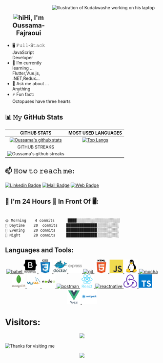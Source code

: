 <img marginTop="0" align="right" src="https://developers.giphy.com/branch/master/static/why_4-dbf60f160acb0c6f22c6260bd3a8c6b5.gif" alt="Illustration of Kudakwashe working on his laptop" width=350px height=300px/>

## <div align="center"><img src="https://user-images.githubusercontent.com/1303154/88677602-1635ba80-d120-11ea-84d8-d263ba5fc3c0.gif" width="28px" alt="hi">Hi, I'm Oussama-Fajraoui</div>

- 🖥 𝙵𝚞𝚕𝚕-S𝚝𝚊𝚌𝚔 JavaScript Developer<br>
- 🌱 I’m currently learning ... Flutter,Vue.js, .NET,Redux...<br>
- 💬 Ask me about ... Anything<br>
- ⚡ Fun fact: Octopuses have three hearts





## 📊 𝙼𝚢 GitHub Stats

|GITHUB STATS|MOST USED LANGUAGES|
|:---:|:---:|
|[![Oussama's github stats](https://github-readme-stats.vercel.app/api?username=Oussama-Fajraoui&count_private=true&show_icons=true&theme=tokyonight)](https://github.com/Oussama-Fajraoui/github-readme-stats)|[![Top Langs](https://github-readme-stats.vercel.app/api/top-langs/?username=Oussama-Fajraoui&hide=Rich%20Text%20Format,scheme,shell,php,css,vim%20script&langs_count=10&&exclude_repo=blueprintcode-scalatra-wip-temp-example-2018-02-01,blueprintcode-react-wip-temp-example-2018-02-01,javascript-playground-wip-temp-examples&layout=compact&theme=tokyonight)](https://github.com/Oussama-Fajraoui/github-readme-stats)|
|GITHUB STREAKS|
|![Oussama's github streaks](https://github-readme-streak-stats.herokuapp.com/?user=Oussama-Fajraoui&theme=tokyonight)
<!-- <p><img align="left" src="https://github-readme-stats.vercel.app/api/top-langs?username=Oussama-Fajraoui&show_icons=true&locale=en&layout=compact&theme=radical" alt="Oussama-Fajraoui" /></p>
<p>&nbsp;<img align="center" src="https://github-readme-stats.vercel.app/api?username=Oussama-Fajraoui&show_icons=true&locale=en&theme=radical" alt="Oussama-Fajraoui" /></p> -->
<!-- <p><img align="center" src="https://github-readme-streak-stats.herokuapp.com/?user=Oussama-Fajraoui&theme=radical" alt="Oussama-Fajraoui" /></p>
 -->
 
## 📫 𝙷𝚘𝚠 𝚝𝚘 𝚛𝚎𝚊𝚌𝚑 𝚖𝚎:
[![Linkedin Badge](https://img.shields.io/badge/-Oussama-0e76a8?style=flat&labelColor=0e76a8&logo=linkedin&logoColor=white)](https://www.linkedin.com/in/oussama-fajraoui-59436b22b/)
[![Mail Badge](https://img.shields.io/badge/-OussamaFajraoui-c0392b?style=flat&labelColor=c0392b&logo=gmail&logoColor=white)](mailto:oussama.fajraoui1@gmail.com)
[![Web Badge](https://img.shields.io/badge/-OussamaFajraoui-001235?style=flat&labelColor=ff2536&logo=steam&logoColor=white)](https://oussama-fajraoui.github.io/My-Website/)


## 🌙 I'm 24 Hours 🦉 In Front Of 🖥:

```text

🌞 Morning    4 commits      ████░░░░░░░░░░░░░░░░░░░░
🌆 Daytime    20  commits    ██████████████░░░░░░░░░░
🌃 Evening    20 commits     ██████████████░░░░░░░░░░
🌙 Night      20 commits     ██████████████░░░░░░░░░░

```
## Languages and Tools:

<!-- <h3 align="left">Languages and Tools:</h3> -->
<div align="center">
<p align="center"> <a href="https://babeljs.io/" target="_blank"> <img src="https://www.vectorlogo.zone/logos/babeljs/babeljs-icon.svg" alt="babel" width="45" height="45"/> </a> <a href="https://getbootstrap.com" target="_blank"> <img src="https://raw.githubusercontent.com/devicons/devicon/master/icons/bootstrap/bootstrap-plain-wordmark.svg" alt="bootstrap" width="45" height="45"/> </a> <a href="https://www.w3schools.com/css/" target="_blank"> <img src="https://raw.githubusercontent.com/devicons/devicon/master/icons/css3/css3-original-wordmark.svg" alt="css3" width="45" height="45"/> </a>  <a href="https://www.docker.com/" target="_blank"> <img src="https://raw.githubusercontent.com/devicons/devicon/master/icons/docker/docker-original-wordmark.svg" alt="docker" width="45" height="45"/> </a> <a href="https://expressjs.com" target="_blank"> <img src="https://raw.githubusercontent.com/devicons/devicon/master/icons/express/express-original-wordmark.svg" alt="express" width="45" height="45"/> </a> <a href="https://git-scm.com/" target="_blank"> <img src="https://www.vectorlogo.zone/logos/git-scm/git-scm-icon.svg" alt="git" width="45" height="45"/> </a> <a href="https://www.w3.org/html/" target="_blank"> <img src="https://raw.githubusercontent.com/devicons/devicon/master/icons/html5/html5-original-wordmark.svg" alt="html5" width="45" height="45"/> </a>  <a href="https://developer.mozilla.org/en-US/docs/Web/JavaScript" target="_blank"> <img src="https://raw.githubusercontent.com/devicons/devicon/master/icons/javascript/javascript-original.svg" alt="javascript" width="45" height="45"/> </a> <a href="https://www.linux.org/" target="_blank"> <img src="https://raw.githubusercontent.com/devicons/devicon/master/icons/linux/linux-original.svg" alt="linux" width="45" height="45"/> </a> <a href="https://mochajs.org" target="_blank"> <img src="https://www.vectorlogo.zone/logos/mochajs/mochajs-icon.svg" alt="mocha" width="45" height="45"/> </a> <a href="https://www.mongodb.com/" target="_blank"> <img src="https://raw.githubusercontent.com/devicons/devicon/master/icons/mongodb/mongodb-original-wordmark.svg" alt="mongodb" width="45" height="45"/> </a> <a href="https://www.mysql.com/" target="_blank"> <img src="https://raw.githubusercontent.com/devicons/devicon/master/icons/mysql/mysql-original-wordmark.svg" alt="mysql" width="45" height="45"/> </a> <a href="https://nodejs.org" target="_blank"> <img src="https://raw.githubusercontent.com/devicons/devicon/master/icons/nodejs/nodejs-original-wordmark.svg" alt="nodejs" width="45" height="45"/> </a>  <a href="https://postman.com" target="_blank"> <img src="https://www.vectorlogo.zone/logos/getpostman/getpostman-icon.svg" alt="postman" width="45" height="45"/> </a>  <a href="https://reactjs.org/" target="_blank"> <img src="https://raw.githubusercontent.com/devicons/devicon/master/icons/react/react-original-wordmark.svg" alt="react" width="45" height="45"/> </a> <a href="https://reactnative.dev/" target="_blank"> <img src="https://reactnative.dev/img/header_logo.svg" alt="reactnative" width="45" height="45"/> </a> <a href="https://redux.js.org" target="_blank"> <img src="https://raw.githubusercontent.com/devicons/devicon/master/icons/redux/redux-original.svg" alt="redux" width="45" height="45"/> </a> <a href="https://www.typescriptlang.org/" target="_blank"> <img src="https://raw.githubusercontent.com/devicons/devicon/master/icons/typescript/typescript-original.svg" alt="typescript" width="45" height="45"/> </a> <a href="https://vuejs.org/" target="_blank"> <img src="https://raw.githubusercontent.com/devicons/devicon/master/icons/vuejs/vuejs-original-wordmark.svg" alt="vuejs" width="45" height="45"/> </a>  <a href="https://webpack.js.org" target="_blank"> <img src="https://raw.githubusercontent.com/devicons/devicon/d00d0969292a6569d45b06d3f350f463a0107b0d/icons/webpack/webpack-original-wordmark.svg" alt="webpack" width="50" height="50"/> </a> 

 </p>
</div>

# Visitors:
<p align='center'>
   <a href="https://github.com/Oussama-Fajraoui/github-visitors-badge">
      <img src="https://api.visitorbadge.io/api/VisitorHit?user=Oussama-Fajraoui&repo=Oussama-Fajraoui&countColor=%237B1E7A" />
   </a>
</p>
<img height="120" alt="Thanks for visiting me" width="100%" src="https://raw.githubusercontent.com/BrunnerLivio/brunnerlivio/master/images/marquee.svg" />
<p align="center">
  <img src="https://capsule-render.vercel.app/api?type=waving&color=gradient&height=60&section=footer&width=100"/>
</p>

